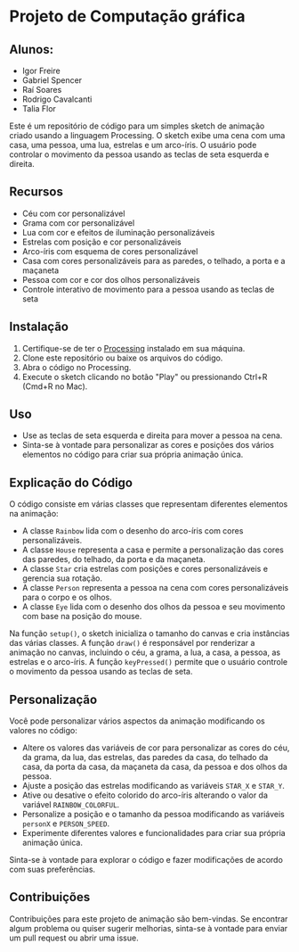 # Projeto de Computação gráfica

## Alunos:
* Igor Freire
* Gabriel Spencer
* Raí Soares
* Rodrigo Cavalcanti
* Talia Flor

Este é um repositório de código para um simples sketch de animação criado usando a linguagem Processing. O sketch exibe uma cena com uma casa, uma pessoa, uma lua, estrelas e um arco-íris. O usuário pode controlar o movimento da pessoa usando as teclas de seta esquerda e direita.

## Recursos

- Céu com cor personalizável
- Grama com cor personalizável
- Lua com cor e efeitos de iluminação personalizáveis
- Estrelas com posição e cor personalizáveis
- Arco-íris com esquema de cores personalizável
- Casa com cores personalizáveis para as paredes, o telhado, a porta e a maçaneta
- Pessoa com cor e cor dos olhos personalizáveis
- Controle interativo de movimento para a pessoa usando as teclas de seta

## Instalação

1. Certifique-se de ter o [Processing](https://processing.org/) instalado em sua máquina.
2. Clone este repositório ou baixe os arquivos do código.
3. Abra o código no Processing.
4. Execute o sketch clicando no botão "Play" ou pressionando Ctrl+R (Cmd+R no Mac).

## Uso

- Use as teclas de seta esquerda e direita para mover a pessoa na cena.
- Sinta-se à vontade para personalizar as cores e posições dos vários elementos no código para criar sua própria animação única.

## Explicação do Código

O código consiste em várias classes que representam diferentes elementos na animação:

- A classe `Rainbow` lida com o desenho do arco-íris com cores personalizáveis.
- A classe `House` representa a casa e permite a personalização das cores das paredes, do telhado, da porta e da maçaneta.
- A classe `Star` cria estrelas com posições e cores personalizáveis e gerencia sua rotação.
- A classe `Person` representa a pessoa na cena com cores personalizáveis para o corpo e os olhos.
- A classe `Eye` lida com o desenho dos olhos da pessoa e seu movimento com base na posição do mouse.

Na função `setup()`, o sketch inicializa o tamanho do canvas e cria instâncias das várias classes. A função `draw()` é responsável por renderizar a animação no canvas, incluindo o céu, a grama, a lua, a casa, a pessoa, as estrelas e o arco-íris. A função `keyPressed()` permite que o usuário controle o movimento da pessoa usando as teclas de seta.

## Personalização

Você pode personalizar vários aspectos da animação modificando os valores no código:

- Altere os valores das variáveis de cor para personalizar as cores do céu, da grama, da lua, das estrelas, das paredes da casa, do telhado da casa, da porta da casa, da maçaneta da casa, da pessoa e dos olhos da pessoa.
- Ajuste a posição das estrelas modificando as variáveis `STAR_X` e `STAR_Y`.
- Ative ou desative o efeito colorido do arco-íris alterando o valor da variável `RAINBOW_COLORFUL`.
- Personalize a posição e o tamanho da pessoa modificando as variáveis `personX` e `PERSON_SPEED`.
- Experimente diferentes valores e funcionalidades para criar sua própria animação única.

Sinta-se à vontade para explorar o código e fazer modificações de acordo com suas preferências.

## Contribuições

Contribuições para este projeto de animação são bem-vindas. Se encontrar algum problema ou quiser sugerir melhorias, sinta-se à vontade para enviar um pull request ou abrir uma issue.
